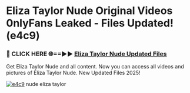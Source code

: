 # Eliza Taylor Nude Original Videos 0nlyFans Leaked - Files Updated! (e4c9)

<h3>🔴 CLICK HERE 🌐==►► <a href="https://tinyurl.com/5h6xmrr3" rel="nofollow">Eliza Taylor Nude Updated Files</a></h3>

Get Eliza Taylor Nude and all content. Now you can access all videos and pictures of Eliza Taylor Nude. New Updated Files 2025!

[![e4c9](https://i.imgur.com/KVD873Z.gif)](https://tinyurl.com/5h6xmrr3)
nude eliza taylor